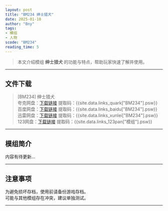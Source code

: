 ```yaml
---
layout: post
title: "BM234 绅士猎犬"
date: 2025-01-10
author: "Bny"
tags: 
- 模组
- 人物
scode: "BM234"
reading_time: 5
---
```


> 本文介绍模组 **绅士猎犬** 的功能与特点，帮助玩家快速了解并使用。

---

## 文件下载

> [BM234] 绅士猎犬  
夸克网盘：[下载链接]({{site.data.links_quark["BM234"].url}}) 提取码：{{site.data.links_quark["BM234"].psw}}  
百度网盘：[下载链接]({{site.data.links_baidu["BM234"].url}}) 提取码：{{site.data.links_baidu["BM234"].psw}}  
迅雷网盘：[下载链接]({{site.data.links_xunlei["BM234"].url}}) 提取码：{{site.data.links_xunlei["BM234"].psw}}  
123网盘：[下载链接]({{site.data.links_123pan["模组"].url}}) 提取码：{{site.data.links_123pan["模组"].psw}}  

---

## 模组简介

>  
内容有待更新...  

---

## 注意事项

>  
为避免损坏存档，使用前请备份游戏存档。  
可能与其他模组存在冲突，建议单独测试。  

---

